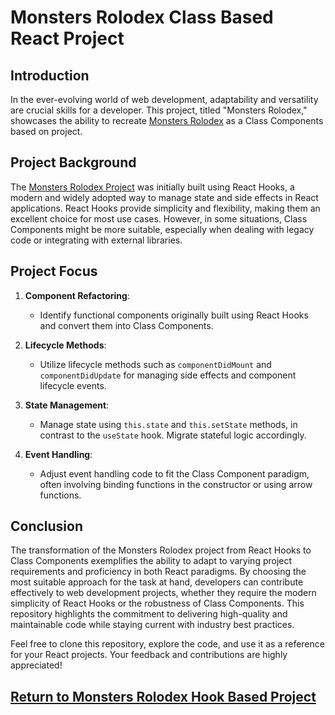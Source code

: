 # Monsters Rolodex Class Based React Project

## Introduction

In the ever-evolving world of web development, adaptability and versatility are crucial skills for a developer. This project, titled "Monsters Rolodex," showcases the ability to recreate [Monsters Rolodex](https://github.com/Hthrace/MonstersRolodex) as a  Class Components based on project.

## Project Background

The [Monsters Rolodex Project](https://github.com/Hthrace/MonstersRolodex) was initially built using React Hooks, a modern and widely adopted way to manage state and side effects in React applications. React Hooks provide simplicity and flexibility, making them an excellent choice for most use cases. However, in some situations, Class Components might be more suitable, especially when dealing with legacy code or integrating with external libraries.

## Project Focus

1. **Component Refactoring**:
   - Identify functional components originally built using React Hooks and convert them into Class Components.

2. **Lifecycle Methods**:
   - Utilize lifecycle methods such as `componentDidMount` and `componentDidUpdate` for managing side effects and component lifecycle events.

3. **State Management**:
   - Manage state using `this.state` and `this.setState` methods, in contrast to the `useState` hook. Migrate stateful logic accordingly.

4. **Event Handling**:
   - Adjust event handling code to fit the Class Component paradigm, often involving binding functions in the constructor or using arrow functions.

## Conclusion

The transformation of the Monsters Rolodex project from React Hooks to Class Components exemplifies the ability to adapt to varying project requirements and proficiency in both React paradigms. By choosing the most suitable approach for the task at hand, developers can contribute effectively to web development projects, whether they require the modern simplicity of React Hooks or the robustness of Class Components. This repository highlights the commitment to delivering high-quality and maintainable code while staying current with industry best practices.

Feel free to clone this repository, explore the code, and use it as a reference for your React projects. Your feedback and contributions are highly appreciated!

## [Return to Monsters Rolodex Hook Based Project](https://github.com/Hthrace/MonstersRolodex)
